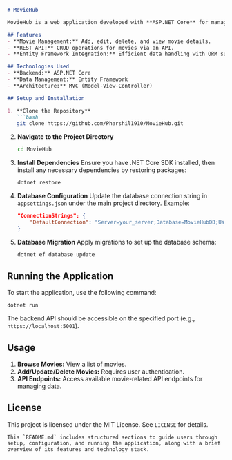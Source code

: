 ```markdown
# MovieHub

MovieHub is a web application developed with **ASP.NET Core** for managing movie information, offering features like browsing, adding, and updating movie details. The project employs **Entity Framework** for database operations and adheres to **MVC architecture**. Custom authentication is integrated to secure user access.

## Features
- **Movie Management:** Add, edit, delete, and view movie details.
- **REST API:** CRUD operations for movies via an API.
- **Entity Framework Integration:** Efficient data handling with ORM support.

## Technologies Used
- **Backend:** ASP.NET Core
- **Data Management:** Entity Framework
- **Architecture:** MVC (Model-View-Controller)

## Setup and Installation

1. **Clone the Repository**
   ```bash
   git clone https://github.com/Pharshil1910/MovieHub.git
   ```
2. **Navigate to the Project Directory**
   ```bash
   cd MovieHub
   ```

3. **Install Dependencies**
   Ensure you have .NET Core SDK installed, then install any necessary dependencies by restoring packages:
   ```bash
   dotnet restore
   ```

4. **Database Configuration**
   Update the database connection string in `appsettings.json` under the main project directory. Example:
   ```json
   "ConnectionStrings": {
       "DefaultConnection": "Server=your_server;Database=MovieHubDB;User Id=your_user;Password=your_password;"
   }
   ```

5. **Database Migration**
   Apply migrations to set up the database schema:
   ```bash
   dotnet ef database update
   ```

## Running the Application

To start the application, use the following command:
```bash
dotnet run
```

The backend API should be accessible on the specified port (e.g., `https://localhost:5001`).

## Usage

1. **Browse Movies:** View a list of movies.
2. **Add/Update/Delete Movies:** Requires user authentication.
3. **API Endpoints:** Access available movie-related API endpoints for managing data.

## License

This project is licensed under the MIT License. See `LICENSE` for details.

```
This `README.md` includes structured sections to guide users through setup, configuration, and running the application, along with a brief overview of its features and technology stack.

